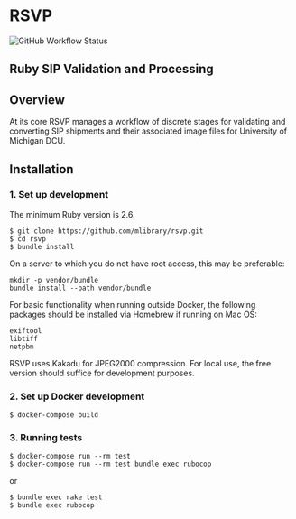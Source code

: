 # RSVP
![GitHub Workflow Status](https://img.shields.io/github/workflow/status/mlibrary/rsvp/Run%20CI)
## Ruby SIP Validation and Processing

## Overview

At its core RSVP manages a workflow of discrete stages for validating and
converting SIP shipments and their associated image files for
University of Michigan DCU.

## Installation

### 1. Set up development

The minimum Ruby version is 2.6.

```
$ git clone https://github.com/mlibrary/rsvp.git
$ cd rsvp
$ bundle install
```

On a server to which you do not have root access, this may be preferable:

```
mkdir -p vendor/bundle
bundle install --path vendor/bundle
```

For basic functionality when running outside Docker, the following packages
should be installed via Homebrew if running on Mac OS:
```
exiftool
libtiff
netpbm
```

RSVP uses Kakadu for JPEG2000 compression. For local use, the free version
should suffice for development purposes.


### 2. Set up Docker development

```
$ docker-compose build
```

### 3. Running tests

```
$ docker-compose run --rm test
$ docker-compose run --rm test bundle exec rubocop
```

or

```
$ bundle exec rake test
$ bundle exec rubocop
```
